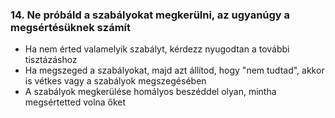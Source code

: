 ### 14. Ne próbáld a szabályokat megkerülni, az ugyanúgy a megsértésüknek számít

- Ha nem érted valamelyik szabályt, kérdezz nyugodtan a további tisztázáshoz
- Ha megszeged a szabályokat, majd azt állítod, hogy "nem tudtad", akkor is vétkes vagy a szabályok megszegésében
- A szabályok megkerülése homályos beszéddel olyan, mintha megsértetted volna őket
